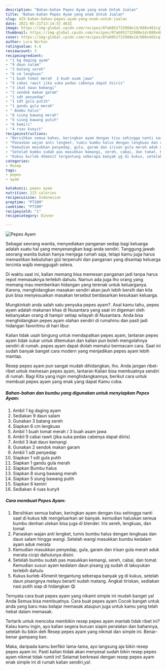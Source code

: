 ```yaml
---
description: "Bahan-bahan Pepes Ayam yang enak Untuk Jualan"
title: "Bahan-bahan Pepes Ayam yang enak Untuk Jualan"
slug: 425-bahan-bahan-pepes-ayam-yang-enak-untuk-jualan
date: 2021-05-21T13:14:57.463Z
image: https://img-global.cpcdn.com/recipes/07a6052732988e1d/680x482cq70/pepes-ayam-foto-resep-utama.jpg
thumbnail: https://img-global.cpcdn.com/recipes/07a6052732988e1d/680x482cq70/pepes-ayam-foto-resep-utama.jpg
cover: https://img-global.cpcdn.com/recipes/07a6052732988e1d/680x482cq70/pepes-ayam-foto-resep-utama.jpg
author: Lura Norton
ratingvalue: 4.4
reviewcount: 3
recipeingredient:
- "1 kg daging ayam"
- "9 daun salam"
- "3 batang sereh"
- "6 cm lengkuas"
- "1 buah tomat merah  3 buah asam jawa"
- "9 cabai rawit jika suka pedas cabenya dapat diiris"
- "3 ikat daun kemangi"
- "2 sendok makan garam"
- "1 sdt penyedap"
- "1 sdt gula putih"
- "1 gandu gula merah"
- " Bumbu halus"
- "8 siung bawang merah"
- "5 siung bawang putih"
- "6 kemiri"
- "4 ruas kunyit"
recipeinstructions:
- "Bersihkan semua bahan, keringkan ayam dengan tisu sehingga nanti saat di kukus tdk mengeluarkan air banyak. kemudian haluskan semua bumbu denhan ulekan bisa juga di blender. Iris sereh, lengkuas, dan tomat"
- "Panaskan wajan anti lengket, tumis bumbu halus dengan lengkuas dan daun salam hingga wangi. Setelah wangi masukkan bumbu kedalam ayam aduk merata"
- "Kemudian masukkan penyedap, gula, garam dan irisan gula merah aduk merata cicipi dahulunya disini."
- "Setelah bumbu sudah pas masukkan kemangi, sereh, cabai, dan tomat. Kemudian susun ayam kedalam daun pisang yg sudah di lakuyukan terlebih dahulu"
- "Kukus kurleb 45menit tergantung seberapa banyak yg di kukus, setelah daun pisangnya melayu berarti sudah matang. Angkat tiriskan, sediakan nasi putih siap di hidangkan 😋"
categories:
- Resep
tags:
- pepes
- ayam

katakunci: pepes ayam 
nutrition: 213 calories
recipecuisine: Indonesian
preptime: "PT26M"
cooktime: "PT39M"
recipeyield: "1"
recipecategory: Dinner

---
```



![Pepes Ayam](https://img-global.cpcdn.com/recipes/07a6052732988e1d/680x482cq70/pepes-ayam-foto-resep-utama.jpg)

Sebagai seorang wanita, menyediakan panganan sedap bagi keluarga adalah suatu hal yang menyenangkan bagi anda sendiri. Tanggung jawab seorang  wanita bukan hanya menjaga rumah saja, tetapi kamu juga harus memastikan kebutuhan gizi terpenuhi dan panganan yang disantap keluarga tercinta wajib menggugah selera.

Di waktu  saat ini, kalian memang bisa memesan panganan jadi tanpa harus repot memasaknya terlebih dahulu. Namun ada juga lho orang yang memang mau memberikan hidangan yang terenak untuk keluarganya. Karena, menghidangkan masakan sendiri akan jauh lebih bersih dan kita pun bisa menyesuaikan masakan tersebut berdasarkan kesukaan keluarga. 



Mungkinkah anda salah satu penyuka pepes ayam?. Asal kamu tahu, pepes ayam adalah makanan khas di Nusantara yang saat ini digemari oleh kebanyakan orang di hampir setiap wilayah di Nusantara. Anda bisa menghidangkan pepes ayam olahan sendiri di rumahmu dan pasti jadi hidangan favoritmu di hari libur.

Kalian tidak usah bingung untuk mendapatkan pepes ayam, lantaran pepes ayam tidak sukar untuk ditemukan dan kalian pun boleh mengolahnya sendiri di rumah. pepes ayam dapat diolah memalui bermacam cara. Saat ini sudah banyak banget cara modern yang menjadikan pepes ayam lebih mantap.

Resep pepes ayam pun sangat mudah dihidangkan, lho. Anda jangan ribet-ribet untuk memesan pepes ayam, lantaran Kalian bisa membuatnya sendiri di rumah. Bagi Kita yang ingin menghidangkannya, berikut cara untuk membuat pepes ayam yang enak yang dapat Kamu coba.

<!--inarticleads1-->

##### Bahan-bahan dan bumbu yang digunakan untuk menyiapkan Pepes Ayam:

1. Ambil 1 kg daging ayam
1. Sediakan 9 daun salam
1. Gunakan 3 batang sereh
1. Siapkan 6 cm lengkuas
1. Ambil 1 buah tomat merah / 3 buah asam jawa
1. Ambil 9 cabai rawit (jika suka pedas cabenya dapat diiris)
1. Ambil 3 ikat daun kemangi
1. Gunakan 2 sendok makan garam
1. Ambil 1 sdt penyedap
1. Siapkan 1 sdt gula putih
1. Siapkan 1 gandu gula merah
1. Siapkan  Bumbu halus
1. Siapkan 8 siung bawang merah
1. Siapkan 5 siung bawang putih
1. Siapkan 6 kemiri
1. Sediakan 4 ruas kunyit




<!--inarticleads2-->

##### Cara membuat Pepes Ayam:

1. Bersihkan semua bahan, keringkan ayam dengan tisu sehingga nanti saat di kukus tdk mengeluarkan air banyak. kemudian haluskan semua bumbu denhan ulekan bisa juga di blender. Iris sereh, lengkuas, dan tomat
1. Panaskan wajan anti lengket, tumis bumbu halus dengan lengkuas dan daun salam hingga wangi. Setelah wangi masukkan bumbu kedalam ayam aduk merata
1. Kemudian masukkan penyedap, gula, garam dan irisan gula merah aduk merata cicipi dahulunya disini.
1. Setelah bumbu sudah pas masukkan kemangi, sereh, cabai, dan tomat. Kemudian susun ayam kedalam daun pisang yg sudah di lakuyukan terlebih dahulu
1. Kukus kurleb 45menit tergantung seberapa banyak yg di kukus, setelah daun pisangnya melayu berarti sudah matang. Angkat tiriskan, sediakan nasi putih siap di hidangkan 😋




Ternyata cara buat pepes ayam yang nikamt simple ini mudah banget ya! Anda Semua bisa membuatnya. Cara buat pepes ayam Cocok banget untuk anda yang baru mau belajar memasak ataupun juga untuk kamu yang telah hebat dalam memasak.

Tertarik untuk mencoba membikin resep pepes ayam mantab tidak ribet ini? Kalau kamu ingin, ayo kalian segera buruan siapin peralatan dan bahannya, setelah itu bikin deh Resep pepes ayam yang nikmat dan simple ini. Benar-benar gampang kan. 

Maka, daripada kamu berfikir lama-lama, ayo langsung aja bikin resep pepes ayam ini. Pasti kalian tiidak akan menyesal sudah bikin resep pepes ayam nikmat tidak rumit ini! Selamat berkreasi dengan resep pepes ayam enak simple ini di rumah kalian sendiri,ya!.

